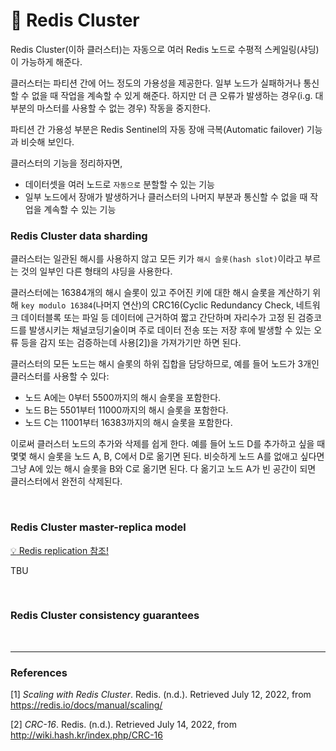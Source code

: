 # :footprints: **Redis Cluster**

Redis Cluster(이하 클러스터)는 자동으로 여러 Redis 노드로 수평적 스케일링(샤딩)이 가능하게 해준다.

클러스터는 파티션 간에 어느 정도의 가용성을 제공한다. 일부 노드가 실패하거나 통신할 수 없을 때 작업을 계속할 수 있게 해준다. 하지만 더 큰 오류가 발생하는 경우(i.g. 대부분의 마스터를 사용할 수 없는 경우) 작동을 중지한다.

파티션 간 가용성 부분은 Redis Sentinel의 자동 장애 극복(Automatic failover) 기능과 비슷해 보인다.

클러스터의 기능을 정리하자면,
- 데이터셋을 여러 노드로 `자동으로` 분할할 수 있는 기능
- 일부 노드에서 장애가 발생하거나 클러스터의 나머지 부분과 통신할 수 없을 때 작업을 계속할 수 있는 기능

### Redis Cluster data sharding

클러스터는 일관된 해시를 사용하지 않고 모든 키가 `해시 슬롯(hash slot)`이라고 부르는 것의 일부인 다른 형태의 샤딩을 사용한다.

클러스터에는 16384개의 해시 슬롯이 있고 주어진 키에 대한 해시 슬롯을 계산하기 위해 `key modulo 16384`(나머지 연산)의 CRC16(Cyclic Redundancy Check, 네트워크 데이터블록 또는 파일 등 데이터에 근거하여 짧고 간단하며 자리수가 고정 된 검증코드를 발생시키는 채널코딩기술이며 주로 데이터 전송 또는 저장 후에 발생할 수 있는 오류 등을 감지 또는 검증하는데 사용[2])을 가져가기만 하면 된다.

클러스터의 모든 노드는 해시 슬롯의 하위 집합을 담당하므로, 예를 들어 노드가 3개인 클러스터를 사용할 수 있다:

- 노드 A에는 0부터 5500까지의 해시 슬롯을 포함한다.
- 노드 B는 5501부터 11000까지의 해시 슬롯을 포함한다.
- 노드 C는 11001부터 16383까지의 해시 슬롯을 포함한다.

이로써 클러스터 노드의 추가와 삭제를 쉽게 한다. 예를 들어 노드 D를 추가하고 싶을 때 몇몇 해시 슬롯을 노드 A, B, C에서 D로 옮기면 된다. 비슷하게 노드 A를 없애고 싶다면 그냥 A에 있는 해시 슬롯을 B와 C로 옮기면 된다. 다 옮기고 노드 A가 빈 공간이 되면 클러스터에서 완전히 삭제된다.

<br>

### Redis Cluster master-replica model

[:bulb: Redis replication 참조!](replication.md)

TBU


<br>

### Redis Cluster consistency guarantees

<br>

---
### **References**
[1] *Scaling with Redis Cluster*. Redis. (n.d.). Retrieved July 12, 2022, from https://redis.io/docs/manual/scaling/

[2] *CRC-16*. Redis. (n.d.). Retrieved July 14, 2022, from http://wiki.hash.kr/index.php/CRC-16